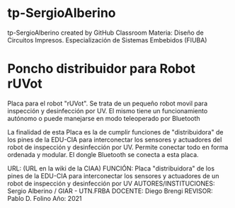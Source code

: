 # tp-SergioAlberino
tp-SergioAlberino created by GitHub Classroom
Materia: Diseño de Circuitos Impresos. Especialización de Sistemas Embebidos (FIUBA)


Poncho distribuidor para Robot rUVot
====================================

Placa para el robot "rUVot". Se trata de un pequeño robot movil para inspección y desinfección por UV. El mismo tiene un funcionamiento autónomo o puede manejarse en modo teleoperado por Bluetooth


La finalidad de esta Placa es la de cumplir funciones de  "distribuidora" de los pines de la EDU-CIA para interconectar los sensores y actuadores del robot de inspección y desinfección por UV. 
Permite conectar todo en forma ordenada y modular. 
El dongle Bluetooth se conecta a esta placa.



URL: (URL en la wiki de la CIAA)
FUNCIÓN: Placa "distribuidora" de los pines de la EDU-CIA para interconectar los sensores y actuadores de un robot de inspección y desinfección por UV
AUTORES/INSTITUCIONES: Sergio Alberino / GIAR - UTN.FRBA
DOCENTE: Diego Brengi
REVISOR: Pablo D. Folino
Año: 2021
